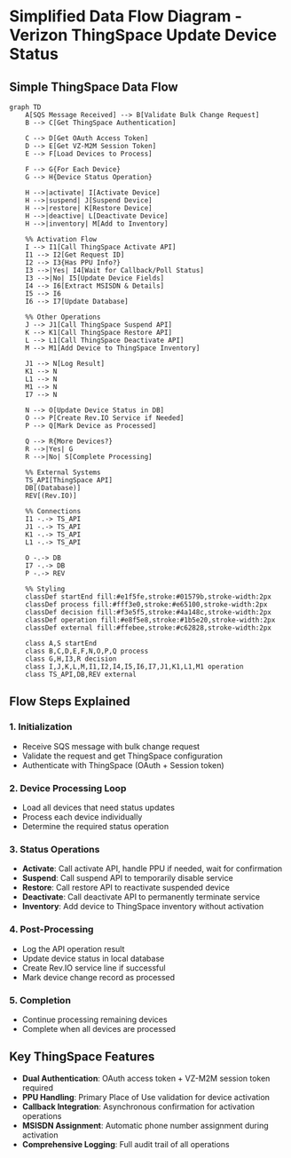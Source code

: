 # Simplified Data Flow Diagram - Verizon ThingSpace Update Device Status

## Simple ThingSpace Data Flow

```mermaid
graph TD
    A[SQS Message Received] --> B[Validate Bulk Change Request]
    B --> C[Get ThingSpace Authentication]
    
    C --> D[Get OAuth Access Token]
    D --> E[Get VZ-M2M Session Token]
    E --> F[Load Devices to Process]
    
    F --> G{For Each Device}
    G --> H{Device Status Operation}
    
    H -->|activate| I[Activate Device]
    H -->|suspend| J[Suspend Device]
    H -->|restore| K[Restore Device]
    H -->|deactive| L[Deactivate Device]
    H -->|inventory| M[Add to Inventory]
    
    %% Activation Flow
    I --> I1[Call ThingSpace Activate API]
    I1 --> I2[Get Request ID]
    I2 --> I3{Has PPU Info?}
    I3 -->|Yes| I4[Wait for Callback/Poll Status]
    I3 -->|No| I5[Update Device Fields]
    I4 --> I6[Extract MSISDN & Details]
    I5 --> I6
    I6 --> I7[Update Database]
    
    %% Other Operations
    J --> J1[Call ThingSpace Suspend API]
    K --> K1[Call ThingSpace Restore API]
    L --> L1[Call ThingSpace Deactivate API]
    M --> M1[Add Device to ThingSpace Inventory]
    
    J1 --> N[Log Result]
    K1 --> N
    L1 --> N
    M1 --> N
    I7 --> N
    
    N --> O[Update Device Status in DB]
    O --> P[Create Rev.IO Service if Needed]
    P --> Q[Mark Device as Processed]
    
    Q --> R{More Devices?}
    R -->|Yes| G
    R -->|No| S[Complete Processing]
    
    %% External Systems
    TS_API[ThingSpace API]
    DB[(Database)]
    REV[(Rev.IO)]
    
    %% Connections
    I1 -.-> TS_API
    J1 -.-> TS_API
    K1 -.-> TS_API
    L1 -.-> TS_API
    
    O -.-> DB
    I7 -.-> DB
    P -.-> REV
    
    %% Styling
    classDef startEnd fill:#e1f5fe,stroke:#01579b,stroke-width:2px
    classDef process fill:#fff3e0,stroke:#e65100,stroke-width:2px
    classDef decision fill:#f3e5f5,stroke:#4a148c,stroke-width:2px
    classDef operation fill:#e8f5e8,stroke:#1b5e20,stroke-width:2px
    classDef external fill:#ffebee,stroke:#c62828,stroke-width:2px
    
    class A,S startEnd
    class B,C,D,E,F,N,O,P,Q process
    class G,H,I3,R decision
    class I,J,K,L,M,I1,I2,I4,I5,I6,I7,J1,K1,L1,M1 operation
    class TS_API,DB,REV external
```

## Flow Steps Explained

### 1. **Initialization**
- Receive SQS message with bulk change request
- Validate the request and get ThingSpace configuration
- Authenticate with ThingSpace (OAuth + Session token)

### 2. **Device Processing Loop**
- Load all devices that need status updates
- Process each device individually
- Determine the required status operation

### 3. **Status Operations**
- **Activate**: Call activate API, handle PPU if needed, wait for confirmation
- **Suspend**: Call suspend API to temporarily disable service
- **Restore**: Call restore API to reactivate suspended device
- **Deactivate**: Call deactivate API to permanently terminate service
- **Inventory**: Add device to ThingSpace inventory without activation

### 4. **Post-Processing**
- Log the API operation result
- Update device status in local database
- Create Rev.IO service line if successful
- Mark device change record as processed

### 5. **Completion**
- Continue processing remaining devices
- Complete when all devices are processed

## Key ThingSpace Features

- **Dual Authentication**: OAuth access token + VZ-M2M session token required
- **PPU Handling**: Primary Place of Use validation for device activation
- **Callback Integration**: Asynchronous confirmation for activation operations
- **MSISDN Assignment**: Automatic phone number assignment during activation
- **Comprehensive Logging**: Full audit trail of all operations